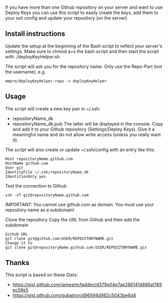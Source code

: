 If you have more than one Github repository on your server and want to use Deploy Keys you can use this script to easily create the keys, add them to your ssh config and update your repository (on the server).

## Install instructions
Update the setup at the beginning of the Bash script to reflect your server's settings.
Make sure to chmod a+x the bash script and then start the script with ./deployKeyHelper.sh

The script will ask you for the repository name. Only use the Repo-Part (not the username), e.g.
```
mmpro/deployKeyHelper-repo -> deployKeyHelper
```

## Usage
The script will create a new key pair in ~/.ssh:
+ repositoryName_dk
+ repositoryName_dk.pub
The latter will be displayed in the console. Copy and add it to your Github repository (Settings/Deploy Keys). Give it a meaningful name and do not allow write access (unless you really want it).

The script will also create or update ~/.ssh/config with an entry like this:
```
Host repositoryName.github.com
HostName github.com
User git
IdentityFile ~/.ssh/repositoryName_dk
IdentitiesOnly yes
```

Test the connection to Github
```
ssh -vT git@repositoryName.github.com
```
IMPORTANT: You cannot use github.com as domain. You must use your repository name as a subdomain!

Clone the repository
Copy the URL from Github and then add the subdomain
```
Github URL
git clone git@github.com:USER/REPOSITORYNAME.git
Change it to
git clone git@repositoryName.github.com:USER/REPOSITORYNAME.git
```

## Thanks
This script is based on these Gists:
+ https://gist.github.com/jamesmcfadden/d379e04e7ae2861414886af189ec59e5
+ https://gist.github.com/gubatron/d96594d982c5043be6d4
